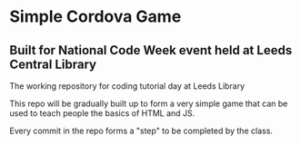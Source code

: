# Simple Cordova Game
## Built for National Code Week event held at Leeds Central Library

The working repository for coding tutorial day at Leeds Library

This repo will be gradually built up to form a very simple game that can be used to teach people the basics of HTML and JS.

Every commit in the repo forms a "step" to be completed by the class.
